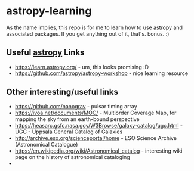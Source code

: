 # astropy-learning
As the name implies, this repo is for me to  learn how to use [astropy](https://github.com/astropy/astropy) and associated packages. If you get anything out of it, that's. bonus. :) 

## Useful [astropy](https://github.com/astropy/astropy) Links
   * https://learn.astropy.org/ - um, this looks promising :D
   * https://github.com/astropy/astropy-workshop - nice learning resource

## Other interesting/useful links
   * https://github.com/nanograv - pulsar timing array
   * https://ivoa.net/documents/MOC/ - Multiorder Coverage Map, for mapping the sky from an earth-bound perspective
   * https://heasarc.gsfc.nasa.gov/W3Browse/galaxy-catalog/ugc.html - UGC - Uppsala General Catalog of Galaxies
   * http://archive.eso.org/scienceportal/home - ESO Science Archive (Astronomical Catalogue)
   * https://en.wikipedia.org/wiki/Astronomical_catalog - interesting wiki page on the history of astronomical cataloging
   * 